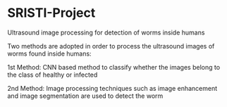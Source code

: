 # SRISTI-Project
Ultrasound image processing for detection of worms inside humans

Two methods are adopted in order to process the ultrasound images of worms found inside humans:

1st Method: CNN based method to classify whether the images belong to the class of healthy or infected

2nd Method: Image processing techniques such as image enhancement and image segmentation are used to detect the worm
